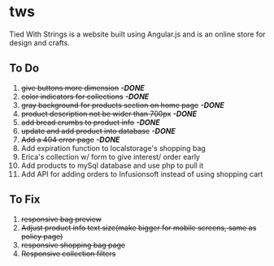 # tws

Tied With Strings is a website built using Angular.js and is an online store for design and crafts.

## To Do
1. ~~give buttons more dimension~~ **_-DONE_**
2. ~~color indicators for collections~~ **_-DONE_**
3. ~~gray background for products section on home page~~ **_-DONE_**
4. ~~product description not be wider than 700px~~ **_-DONE_**
5. ~~add bread crumbs to product info~~ **_-DONE_**
6. ~~update and add product into database~~ **_-DONE_**
7. ~~Add a 404 error page~~ **_-DONE_**
8. Add expiration function to localstorage's shopping bag
9. Erica's collection w/ form to give interest/ order early
10. Add products to mySql database and use php to pull it
11. Add API for adding orders to Infusionsoft instead of using shopping cart

## To Fix
1. ~~responsive bag preview~~
2. ~~Adjust product info text size(make bigger for mobile screens, same as policy page)~~
3. ~~responsive shopping bag page~~
4. ~~Responsive collection filters~~
